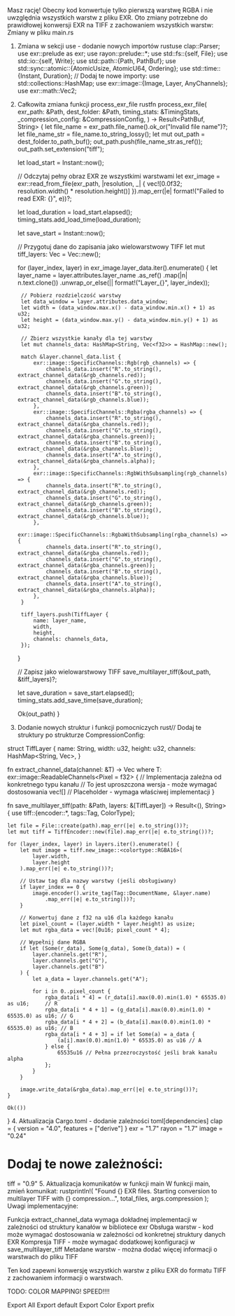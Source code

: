 Masz rację! Obecny kod konwertuje tylko pierwszą warstwę RGBA i nie uwzględnia wszystkich warstw z pliku EXR. Oto zmiany potrzebne do prawidłowej konwersji EXR na TIFF z zachowaniem wszystkich warstw:
Zmiany w pliku main.rs
1. Zmiana w sekcji use - dodanie nowych importów
rustuse clap::Parser;
use exr::prelude as exr;
use rayon::prelude::*;
use std::fs::{self, File};
use std::io::{self, Write};
use std::path::{Path, PathBuf};
use std::sync::atomic::{AtomicUsize, AtomicU64, Ordering};
use std::time::{Instant, Duration};
// Dodaj te nowe importy:
use std::collections::HashMap;
use exr::image::{Image, Layer, AnyChannels};
use exr::math::Vec2;
2. Całkowita zmiana funkcji process_exr_file
rustfn process_exr_file(
    exr_path: &Path,
    dest_folder: &Path,
    timing_stats: &TimingStats,
    _compression_config: &CompressionConfig,
) -> Result<PathBuf, String> {
    let file_name = exr_path.file_name().ok_or("Invalid file name")?;
    let file_name_str = file_name.to_string_lossy();
    let mut out_path = dest_folder.to_path_buf();
    out_path.push(file_name_str.as_ref());
    out_path.set_extension("tiff");

    let load_start = Instant::now();

    // Odczytaj pełny obraz EXR ze wszystkimi warstwami
    let exr_image = exr::read_from_file(exr_path, |resolution, _| {
        vec![0.0f32; resolution.width() * resolution.height()]
    }).map_err(|e| format!("Failed to read EXR: {}", e))?;

    let load_duration = load_start.elapsed();
    timing_stats.add_load_time(load_duration);

    let save_start = Instant::now();

    // Przygotuj dane do zapisania jako wielowarstwowy TIFF
    let mut tiff_layers: Vec<TiffLayer> = Vec::new();
    
    for (layer_index, layer) in exr_image.layer_data.iter().enumerate() {
        let layer_name = layer.attributes.layer_name
            .as_ref()
            .map(|n| n.text.clone())
            .unwrap_or_else(|| format!("Layer_{}", layer_index));

        // Pobierz rozdzielczość warstwy
        let data_window = layer.attributes.data_window;
        let width = (data_window.max.x() - data_window.min.x() + 1) as u32;
        let height = (data_window.max.y() - data_window.min.y() + 1) as u32;

        // Zbierz wszystkie kanały dla tej warstwy
        let mut channels_data: HashMap<String, Vec<f32>> = HashMap::new();
        
        match &layer.channel_data.list {
            exr::image::SpecificChannels::Rgb(rgb_channels) => {
                channels_data.insert("R".to_string(), extract_channel_data(&rgb_channels.red));
                channels_data.insert("G".to_string(), extract_channel_data(&rgb_channels.green));
                channels_data.insert("B".to_string(), extract_channel_data(&rgb_channels.blue));
            },
            exr::image::SpecificChannels::Rgba(rgba_channels) => {
                channels_data.insert("R".to_string(), extract_channel_data(&rgba_channels.red));
                channels_data.insert("G".to_string(), extract_channel_data(&rgba_channels.green));
                channels_data.insert("B".to_string(), extract_channel_data(&rgba_channels.blue));
                channels_data.insert("A".to_string(), extract_channel_data(&rgba_channels.alpha));
            },
            exr::image::SpecificChannels::RgbWithSubsampling(rgb_channels) => {
                channels_data.insert("R".to_string(), extract_channel_data(&rgb_channels.red));
                channels_data.insert("G".to_string(), extract_channel_data(&rgb_channels.green));
                channels_data.insert("B".to_string(), extract_channel_data(&rgb_channels.blue));
            },
            exr::image::SpecificChannels::RgbaWithSubsampling(rgba_channels) => {
                channels_data.insert("R".to_string(), extract_channel_data(&rgba_channels.red));
                channels_data.insert("G".to_string(), extract_channel_data(&rgba_channels.green));
                channels_data.insert("B".to_string(), extract_channel_data(&rgba_channels.blue));
                channels_data.insert("A".to_string(), extract_channel_data(&rgba_channels.alpha));
            },
        }

        tiff_layers.push(TiffLayer {
            name: layer_name,
            width,
            height,
            channels: channels_data,
        });
    }

    // Zapisz jako wielowarstwowy TIFF
    save_multilayer_tiff(&out_path, &tiff_layers)?;

    let save_duration = save_start.elapsed();
    timing_stats.add_save_time(save_duration);

    Ok(out_path)
}
3. Dodanie nowych struktur i funkcji pomocniczych
rust// Dodaj te struktury po strukturze CompressionConfig:

struct TiffLayer {
    name: String,
    width: u32,
    height: u32,
    channels: HashMap<String, Vec<f32>>,
}

fn extract_channel_data<T>(channel: &T) -> Vec<f32> 
where 
    T: exr::image::ReadableChannels<Pixel = f32>
{
    // Implementacja zależna od konkretnego typu kanału
    // To jest uproszczona wersja - może wymagać dostosowania
    vec![] // Placeholder - wymaga właściwej implementacji
}

fn save_multilayer_tiff(path: &Path, layers: &[TiffLayer]) -> Result<(), String> {
    use tiff::{encoder::*, tags::Tag, ColorType};
    
    let file = File::create(path).map_err(|e| e.to_string())?;
    let mut tiff = TiffEncoder::new(file).map_err(|e| e.to_string())?;
    
    for (layer_index, layer) in layers.iter().enumerate() {
        let mut image = tiff.new_image::<colortype::RGBA16>(
            layer.width, 
            layer.height
        ).map_err(|e| e.to_string())?;
        
        // Ustaw tag dla nazwy warstwy (jeśli obsługiwany)
        if layer_index == 0 {
            image.encoder().write_tag(Tag::DocumentName, &layer.name)
                .map_err(|e| e.to_string())?;
        }
        
        // Konwertuj dane z f32 na u16 dla każdego kanału
        let pixel_count = (layer.width * layer.height) as usize;
        let mut rgba_data = vec![0u16; pixel_count * 4];
        
        // Wypełnij dane RGBA
        if let (Some(r_data), Some(g_data), Some(b_data)) = (
            layer.channels.get("R"),
            layer.channels.get("G"), 
            layer.channels.get("B")
        ) {
            let a_data = layer.channels.get("A");
            
            for i in 0..pixel_count {
                rgba_data[i * 4] = (r_data[i].max(0.0).min(1.0) * 65535.0) as u16;     // R
                rgba_data[i * 4 + 1] = (g_data[i].max(0.0).min(1.0) * 65535.0) as u16; // G
                rgba_data[i * 4 + 2] = (b_data[i].max(0.0).min(1.0) * 65535.0) as u16; // B
                rgba_data[i * 4 + 3] = if let Some(a) = a_data {
                    (a[i].max(0.0).min(1.0) * 65535.0) as u16 // A
                } else {
                    65535u16 // Pełna przezroczystość jeśli brak kanału alpha
                };
            }
        }
        
        image.write_data(&rgba_data).map_err(|e| e.to_string())?;
    }
    
    Ok(())
}
4. Aktualizacja Cargo.toml - dodanie zależności
toml[dependencies]
clap = { version = "4.0", features = ["derive"] }
exr = "1.7"
rayon = "1.7"
image = "0.24"
# Dodaj te nowe zależności:
tiff = "0.9"
5. Aktualizacja komunikatów w funkcji main
W funkcji main, zmień komunikat:
rustprintln!(
    "Found {} EXR files. Starting conversion to multilayer TIFF with {} compression...",
    total_files, args.compression
);
Uwagi implementacyjne:

Funkcja extract_channel_data wymaga dokładnej implementacji w zależności od struktury kanałów w bibliotece exr
Obsługa warstw - kod może wymagać dostosowania w zależności od konkretnej struktury danych EXR
Kompresja TIFF - może wymagać dodatkowej konfiguracji w save_multilayer_tiff
Metadane warstw - można dodać więcej informacji o warstwach do pliku TIFF

Ten kod zapewni konwersję wszystkich warstw z pliku EXR do formatu TIFF z zachowaniem informacji o warstwach.

TODO:
COLOR MAPPING!
SPEED!!!!

Export All
Export default
Export Color
Export prefix